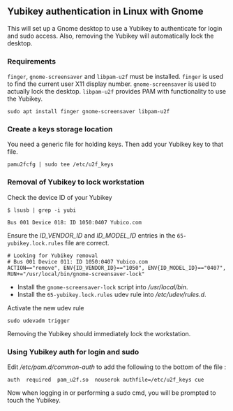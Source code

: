 ## Yubikey authentication in Linux with Gnome

This will set up a Gnome desktop to use a Yubikey to authenticate for login and sudo access.  Also, removing the Yubikey will automatically lock the desktop.

### Requirements

`finger`, `gnome-screensaver` and `libpam-u2f` must be installed.  `finger` is used to find the current user X11 display number.  `gnome-screensaver` is used to actually lock the desktop. `libpam-u2f` provides PAM with functionality to use the Yubikey.

```
sudo apt install finger gnome-screensaver libpam-u2f
```

### Create a keys storage location

You need a generic file for holding keys.  Then add your Yubikey key to that file.

```
pamu2fcfg | sudo tee /etc/u2f_keys
```

### Removal of Yubikey to lock workstation

Check the device ID of your Yubikey
```
$ lsusb | grep -i yubi

Bus 001 Device 018: ID 1050:0407 Yubico.com
```

Ensure the *ID_VENDOR_ID* and *ID_MODEL_ID* entries in the `65-yubikey.lock.rules` file are correct.
```
# Looking for Yubikey removal
# Bus 001 Device 011: ID 1050:0407 Yubico.com
ACTION=="remove", ENV{ID_VENDOR_ID}=="1050", ENV{ID_MODEL_ID}=="0407", RUN+="/usr/local/bin/gnome-screensaver-lock"
```

* Install the `gnome-screensaver-lock` script into _/usr/local/bin_.
* Install the `65-yubikey.lock.rules` udev rule into _/etc/udev/rules.d_.

Activate the new udev rule
```
sudo udevadm trigger
```

Removing the Yubikey should immediately lock the workstation.

### Using Yubikey auth for login and sudo

Edit _/etc/pam.d/common-auth_ to add the following to the bottom of the file :
```
auth  required  pam_u2f.so  nouserok authfile=/etc/u2f_keys cue
```

Now when logging in or performing a sudo cmd, you will be prompted to touch the Yubikey.

